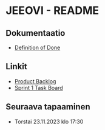 # JEEOVI - README

## Dokumentaatio

-   [Definition of Done](./docs/definition_of_done.md)

## Linkit

-   [Product Backlog](https://github.com/users/3nd3r1/projects/2/views/1)
-   [Sprint 1 Task Board](https://github.com/users/3nd3r1/projects/1/views/1)

## Seuraava tapaaminen

-   Torstai 23.11.2023 klo 17:30
